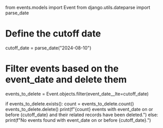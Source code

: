 from events.models import Event
from django.utils.dateparse import parse_date

# Define the cutoff date
cutoff_date = parse_date("2024-08-10")

# Filter events based on the event_date and delete them
events_to_delete = Event.objects.filter(event_date__lte=cutoff_date)

if events_to_delete.exists():
    count = events_to_delete.count()
    events_to_delete.delete()
    print(f"{count} events with event_date on or before {cutoff_date} and their related records have been deleted.")
else:
    print(f"No events found with event_date on or before {cutoff_date}.")

